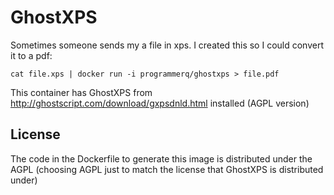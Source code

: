 # GhostXPS

Sometimes someone sends my a file in xps. I created this so I could convert it to a pdf:

    cat file.xps | docker run -i programmerq/ghostxps > file.pdf

This container has GhostXPS from http://ghostscript.com/download/gxpsdnld.html
installed (AGPL version)

## License

The code in the Dockerfile to generate this image is distributed under the AGPL
(choosing AGPL just to match the license that GhostXPS is distributed under)
